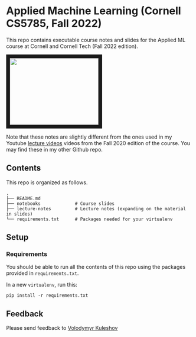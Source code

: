 # Applied Machine Learning (Cornell CS5785, Fall 2022)

This repo contains executable course notes and slides for the Applied ML course at Cornell and Cornell Tech (Fall 2022 edition).

<a href="http://www.youtube.com/watch?feature=player_embedded&v=vcE9WGbi4QY
" target="_blank"><img src="http://img.youtube.com/vi/vcE9WGbi4QY/2.jpg"
width="240" height="180" border="10" /></a>

Note that these notes are slightly different from the ones used in my Youtube [lecture videos](https://www.youtube.com/watch?v=vcE9WGbi4QY&list=PL2UML_KCiC0UlY7iCQDSiGDMovaupqc83) videos from the Fall 2020 edition of the course. You may find these in my other Github repo.

## Contents

This repo is organized as follows.

```
.
├── README.md
├── notebooks             # Course slides
├── lecture-notes         # Lecture notes (expanding on the material in slides)
└── requirements.txt      # Packages needed for your virtualenv
```

## Setup

### Requirements

You should be able to run all the contents of this repo using the packages provided in `requirements.txt`.

In a new `virtualenv`, run this:
```
pip install -r requirements.txt
```

## Feedback

Please send feedback to [Volodymyr Kuleshov](https://www.cs.cornell.edu/~kuleshov/)
